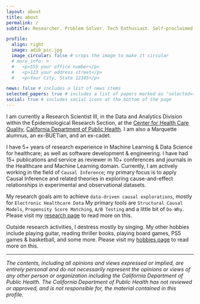 ```yaml
---
layout: about
title: about
permalink: /
subtitle: Researcher. Problem Solver. Tech Enthusiast. Self-proclaimed Musician. Goes by "<u>Riddhi</u>". (<a href="/assets/img/name_in_bengali.png" target="_blank">my name in Bengali</a>)

profile:
  align: right
  image: adib_pic.jpg
  image_circular: false # crops the image to make it circular
  # more_info: >
  #   <p>555 your office number</p>
  #   <p>123 your address street</p>
  #   <p>Your City, State 12345</p>

news: false # includes a list of news items
selected_papers: true # includes a list of papers marked as "selected={true}"
social: true # includes social icons at the bottom of the page
---
```


I am currently a Research Scientist III, in the Data and Analytics Division within the Epidemiological Research Section, at the [Center for Health Care Quality](https://www.cdph.ca.gov/Programs/CHCQ/Pages/CHCQHome.aspx), [California Department of Public Health](https://www.cdph.ca.gov/). I am also a Marquette alumnus, an ex-BUETian, and an ex-cadet.

<!-- I am currently a Sr. Research Engineer at [Oregon Clinical & Translational Research Institute (OCTRI)](https://www.ohsu.edu/octri) in [Oregon Health & Science University (OHSU)](https://www.ohsu.edu), Portland, Oregon, U.S.A. -->

I have 5+ years of research experience in Machine Learning & Data Science for healthcare; as well as software development & engineering. I have had 15+ publications and service as reviewer in 10+ conferences and journals in the Healthcare and Machine Learning domain. Currently, I am actively working in the field of `Causal Inference`; my primary focus is to apply Causal Inference and related theories in exploring cause-and-effect relationships in experimental and observational datasets.

My research goals aim to achieve `data-driven causal explorations`, mostly for `Electronic Healthcare Data` My primary tools are `Structural Causal Models`, `Propensity Score Matching`, `A/B Testing` and a little bit of `Do-Why`. Please visit my [research page](/research) to read more on this.

Outside research activities, I destress mostly by singing. My other hobbies include playing guitar, reading thriller books, playing board games, PS5 games & basketball, and some more. Please visit my [hobbies page](/hobbies) to read more on this.


---

_The contents, including all opinions and views expressed or implied, are entirely personal and do not necessarily represent the opinions or views of any other person or organization including the California Department of Public Health. The California Department of Public Health has not reviewed or approved, and is not responsible for, the material contained in this profile._
